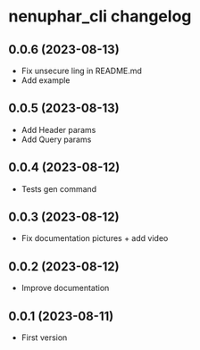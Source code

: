 # nenuphar_cli changelog

## 0.0.6 (2023-08-13)

* Fix unsecure ling in README.md
* Add example

## 0.0.5 (2023-08-13)

* Add Header params
* Add Query params

## 0.0.4 (2023-08-12)

* Tests gen command

## 0.0.3 (2023-08-12)

* Fix documentation pictures + add video

## 0.0.2 (2023-08-12)

* Improve documentation

## 0.0.1 (2023-08-11)

* First version